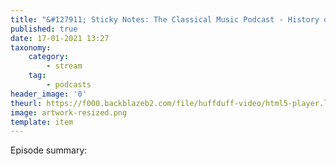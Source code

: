 ```yaml
---
title: "&#127911; Sticky Notes: The Classical Music Podcast - History of Classical Music in 60 Minutes"
published: true
date: 17-01-2021 13:27
taxonomy:
    category:
        - stream
    tag:
        - podcasts
header_image: '0'
theurl: https://f000.backblazeb2.com/file/huffduff-video/html5-player.libsyn.com_embed_episode_id_17544542_height_90_theme_custom_thumbnail_yes_direction_forward_tdest_id_491129_render-playlist_no_custom-color_1832ee.mp3
image: artwork-resized.png
template: item
--- 
```

Episode summary: 
